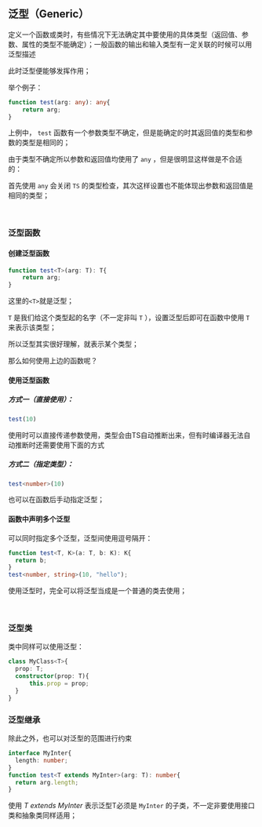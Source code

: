 ## 泛型（Generic）

定义一个函数或类时，有些情况下无法确定其中要使用的具体类型（返回值、参数、属性的类型不能确定）；一般函数的输出和输入类型有一定关联的时候可以用泛型描述

此时泛型便能够发挥作用；

举个例子：

```typescript
function test(arg: any): any{
    return arg;
}
```

上例中， `test` 函数有一个参数类型不确定，但是能确定的时其返回值的类型和参数的类型是相同的；

由于类型不确定所以参数和返回值均使用了 `any` ，但是很明显这样做是不合适的：

首先使用 `any` 会关闭 `TS` 的类型检查，其次这样设置也不能体现出参数和返回值是相同的类型；

<br>

### 泛型函数

#### 创建泛型函数

```typescript
function test<T>(arg: T): T{
    return arg;
}
```

这里的`<T>`就是泛型；

`T` 是我们给这个类型起的名字（不一定非叫 `T` ），设置泛型后即可在函数中使用 `T` 来表示该类型；

所以泛型其实很好理解，就表示某个类型；

那么如何使用上边的函数呢？

#### 使用泛型函数

##### 方式一（直接使用）：

```typescript
test(10)
```

使用时可以直接传递参数使用，类型会由TS自动推断出来，但有时编译器无法自动推断时还需要使用下面的方式

##### 方式二（指定类型）：

```typescript
test<number>(10)
```

也可以在函数后手动指定泛型；

#### 函数中声明多个泛型

可以同时指定多个泛型，泛型间使用逗号隔开：

```typescript
function test<T, K>(a: T, b: K): K{
  return b;
}
test<number, string>(10, "hello");
```

使用泛型时，完全可以将泛型当成是一个普通的类去使用；

<br>

### 泛型类

类中同样可以使用泛型：

```typescript
class MyClass<T>{
  prop: T;
  constructor(prop: T){
      this.prop = prop;
  }
}
```

### 泛型继承

除此之外，也可以对泛型的范围进行约束

```typescript
interface MyInter{
  length: number;
}
function test<T extends MyInter>(arg: T): number{
  return arg.length;
}
```

使用 *T extends MyInter* 表示泛型T必须是 `MyInter` 的子类，不一定非要使用接口类和抽象类同样适用；
